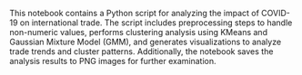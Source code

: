 This notebook contains a Python script for analyzing the impact of COVID-19 on international trade. The script includes preprocessing steps to handle non-numeric values, performs clustering analysis using KMeans and Gaussian Mixture Model (GMM), and generates visualizations to analyze trade trends and cluster patterns. Additionally, the notebook saves the analysis results to PNG images for further examination.
